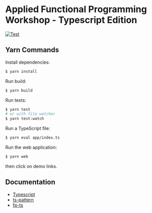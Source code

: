 # Applied Functional Programming Workshop - Typescript Edition

[![Test](https://github.com/doubleloop-io/applied-fp-workshop-ts/actions/workflows/build.yml/badge.svg)](https://github.com/doubleloop-io/applied-fp-workshop-ts/actions/workflows/build.yml)

## Yarn Commands

Install dependencies:

```sh
$ yarn install
```

Run build:

```sh
$ yarn build
```

Run tests:

```sh
$ yarn test
# or with file watcher
$ yarn test:watch
```

Run a TypeScript file:

```sh
$ yarn eval app/index.ts
```

Run the web application:

```sh
$ yarn web
```
then click on demo links.

## Documentation

- [Typescript](https://www.typescriptlang.org/docs/handbook/intro.html)
- [ts-pattern](https://github.com/gvergnaud/ts-pattern)
- [fp-ts](https://gcanti.github.io/fp-ts/modules/)

